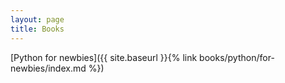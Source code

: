 ```yaml
---
layout: page
title: Books
---
```


[Python for newbies]({{ site.baseurl }}{% link books/python/for-newbies/index.md %})